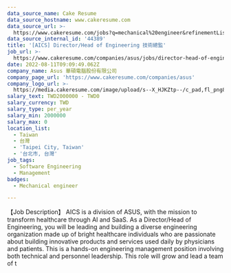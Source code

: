 ```yaml
---
data_source_name: Cake Resume
data_source_hostname: www.cakeresume.com
data_source_url: >-
  https://www.cakeresume.com/jobs?q=mechanical%20engineer&refinementList%5Blang_name%5D%5B0%5D=English&refinementList%5Bsalary_type%5D=per_year&range%5Bsalary_range%5D%5Bmin%5D=1000000&page=3
data_source_internal_id: '44389'
title: '[AICS] Director/Head of Engineering 技術總監'
job_url: >-
  https://www.cakeresume.com/companies/asus/jobs/director-head-of-engineering-technical-director
date: 2022-08-11T09:09:49.062Z
company_name: Asus 華碩電腦股份有限公司
company_page_url: 'https://www.cakeresume.com/companies/asus'
company_logo_url: >-
  https://media.cakeresume.com/image/upload/s--X_HJKZtp--/c_pad,fl_png8,h_200,w_200/v1560337039/gnuruihvfxav7zbxegmf.png
salary_text: TWD2000000 - TWD0
salary_currency: TWD
salary_type: per_year
salary_min: 2000000
salary_max: 0
location_list:
  - Taiwan
  - 台灣
  - 'Taipei City, Taiwan'
  - '台北市, 台灣'
job_tags:
  - Software Engineering
  - Management
badges:
  - Mechanical engineer

---
```


【Job Description】 AICS is a division of ASUS, with the mission to transform healthcare through AI and SaaS. As a Director/Head of Engineering, you will be leading and building a diverse engineering organization made up of bright healthcare individuals who are passionate about building innovative products and services used daily by physicians and patients. This is a hands-on engineering management position involving both technical and personnel leadership. This role will grow and lead a team of t